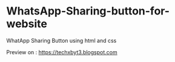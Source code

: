 # WhatsApp-Sharing-button-for-website
WhatApp Sharing Button using html and css

Preview on : https://techxbyt3.blogspot.com
